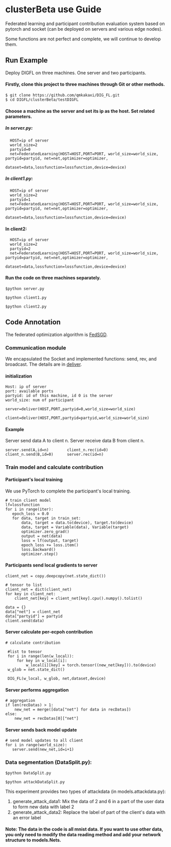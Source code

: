 #                     **clusterBeta use Guide**
Federated learning and participant contribution evaluation system based on pytorch and socket (can be deployed on servers and various edge nodes).
 
Some functions are not perfect and complete, we will continue to develop them.
## Run Example
Deploy DIGFL on three machines. One server and two participants.

#### Firstly, clone this project to three machines through Git or other methods.
 ```shell
 $ git clone https://github.com/qmkakaxi/DIG_FL.git
 $ cd DIGFL/clusterBeta/testDIGFL
 ```
 
 #### Choose a machine as the server and set its ip as the host. Set related parameters.
 
##### In server.py:
 ```
   HOST=ip of server
   world_size=2
   partyid=0
   net=FederatedLearning(HOST=HOST,PORT=PORT, world_size=world_size, partyid=partyid, net=net,optimizer=optimizer,
                     dataset=data,lossfunction=lossfunction,device=device)
 ```
##### In client1.py:
 ```
   HOST=ip of server
   world_size=2
   partyid=1
   net=FederatedLearning(HOST=HOST,PORT=PORT, world_size=world_size, partyid=partyid, net=net,optimizer=optimizer,
                     dataset=data,lossfunction=lossfunction,device=device)
 ```
 ####  In client2:
 ```
   HOST=ip of server
   world_size=2
   partyid=2
   net=FederatedLearning(HOST=HOST,PORT=PORT, world_size=world_size, partyid=partyid, net=net,optimizer=optimizer,
                     dataset=data,lossfunction=lossfunction,device=device)             
 ```
 
####  Run the code on three machines separately.
  
 ```shell
 $python server.py
   ```
   
  ```shell
 $python client1.py
   ```
   
  ```shell
 $python client2.py
   ```
 ##  Code Annotation
 
The federated optimization algorithm is [FedSGD](https://arxiv.org/pdf/1602.05629.pdf).
 
 
### Communication module
We encapsulated the Socket and implemented functions: send, rev, and broadcast. The details are in [deliver](https://github.com/qmkakaxi/DIG_FL/blob/master/clusterBeta/models/deliver.py).

#### initialization
  ```
  Host: ip of server
  port: available ports
  partyid: id of this machine, id 0 is the server
  world_size: num of participant
  ```
  ```
 server=deliver(HOST,PORT,partyid=0,world_size=world_size)
  ```
  ```
 client=deliver(HOST,PORT,partyid=partyid,world_size=world_size)
  ```
#### Example
Server send data A to client n. Server receive data B from client n.
  ```
server.send(A,id=n)        client_n.rec(id=0)
client_n.send(B,id=0)      server.rec(id=n)
  ```
### Train model and calculate contribution
#### Participant's local training
We use PyTorch to complete the participant's local training.
  ```
 # train client model
 lf=lossfunction
 for i in range(iter):
     epoch_loss = 0.0
     for data, target in train_set:
         data, target = data.to(device), target.to(device)
         data, target = Variable(data), Variable(target)
         optimizer.zero_grad()
         output = net(data)
         loss = lf(output, target)
         epoch_loss += loss.item()
         loss.backward()
         optimizer.step()
  ```
#### Participants send local gradients to server
  ```
  client_net = copy.deepcopy(net.state_dict())

  # tensor to list
  client_net = dict(client_net)
  for key in client_net:
      client_net[key] = client_net[key].cpu().numpy().tolist()

  data = {}
  data["net"] = client_net
  data["partyid"] = partyid
  client.send(data)
  ```
#### Server calculate per-ecpoh contribution
  ```
  # calculate contribution

   #list to tensor
   for i in range(len(w_local)):
       for key in w_local[i]:
           w_local[i][key] = torch.tensor((new_net[key])).to(device)
   w_glob = net.state_dict()

   DIG_FL(w_local, w_glob, net,dataset,device)
  ```
#### Server performs aggregation
  ```
  # aggregation
  if len(recDatas) > 1:
      new_net = merge([data["net"] for data in recDatas])
  else:
      new_net = recDatas[0]["net"]
  ```
#### Server sends back model update
  ```
 # send model updates to all client
 for i in range(world_size):
     server.send(new_net,id=i+1)
 ```
  ### Data segmentation (DataSplit.py):
 
 ```shell
 $python DataSplit.py
 ```

 ```shell
 $python attackDataSplit.py
 ```

This experiment provides two types of attackdata (in models.attackdata.py):
  1. generate_attack_data1:
     Mix the data of 2 and 6 in a part of the user data to form new data with label 2
  2. generate_attack_data2:
     Replace the label of part of the client's data with an error label


#### Note: The data in the code is all mnist data. If you want to use other data, you only need to modify the data reading method and add your network structure to models.Nets.
